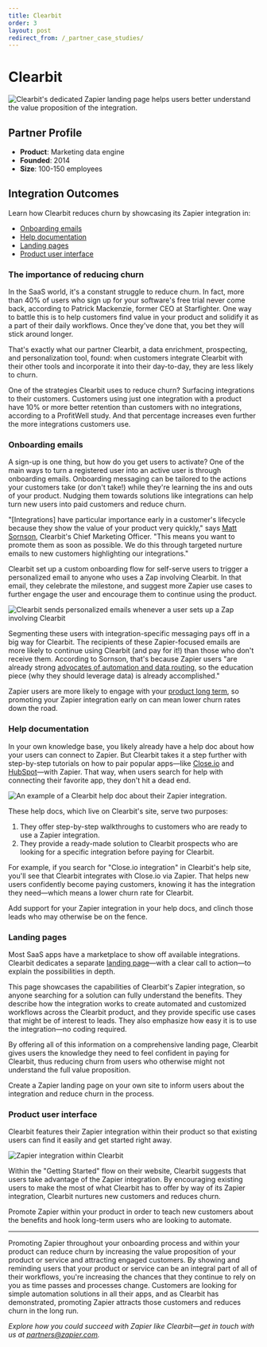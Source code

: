 ```yaml
---
title: Clearbit
order: 3
layout: post
redirect_from: /_partner_case_studies/
---
```


# Clearbit

![Clearbit's dedicated Zapier landing page helps users better understand the value proposition of the integration.](https://zappy.zapier.com/image2%202019-10-0717%20at%2017.51.30.png)

## Partner Profile

- **Product**: Marketing data engine
- **Founded**: 2014
- **Size**: 100-150 employees

## Integration Outcomes

Learn how Clearbit reduces churn by showcasing its Zapier integration in:

- [Onboarding emails](#Emails)
- [Help documentation](#HelpDocs)
- [Landing pages](#LandingPages)
- [Product user interface](#Product)

### The importance of reducing churn

In the SaaS world, it's a constant struggle to reduce churn. In fact, more than 40% of users who sign up for your software's free trial never come back, according to Patrick Mackenzie, former CEO at Starfighter. One way to battle this is to help customers find value in your product and solidify it as a part of their daily workflows. Once they've done that, you bet they will stick around longer.

That's exactly what our partner Clearbit, a data enrichment, prospecting, and personalization tool, found: when customers integrate Clearbit with their other tools and incorporate it into their day-to-day, they are less likely to churn.

One of the strategies Clearbit uses to reduce churn? Surfacing integrations to their customers. Customers using just one integration with a product have 10% or more better retention than customers with no integrations, according to a ProfitWell study. And that percentage increases even further the more integrations customers use.

<a id="Emails"></a>
### Onboarding emails

A sign-up is one thing, but how do you get users to activate? One of the main ways to turn a registered user into an active user is through onboarding emails. Onboarding messaging can be tailored to the actions your customers take (or don't take!) while they're learning the ins and outs of your product. Nudging them towards solutions like integrations can help turn new users into paid customers and reduce churn.

"[Integrations] have particular importance early in a customer's lifecycle because they show the value of your product very quickly," says [Matt Sornson](https://blog.clearbit.com/driving-interest-to-clearbits-integrations-using-technology-tags-in-email-segmentation/), Clearbit's Chief Marketing Officer. "This means you want to promote them as soon as possible. We do this through targeted nurture emails to new customers highlighting our integrations." 

Clearbit set up a custom onboarding flow for self-serve users to trigger a personalized email to anyone who uses a Zap involving Clearbit. In that email, they celebrate the milestone, and suggest more Zapier use cases to further engage the user and encourage them to continue using the product.

![Clearbit sends personalized emails whenever a user sets up a Zap involving Clearbit](https://zappy.zapier.com/image3%202019-10-0717%20at%2017.51.35.png)

Segmenting these users with integration-specific messaging pays off in a big way for Clearbit. The recipients of these Zapier-focused emails are more likely to continue using Clearbit (and pay for it!) than those who don't receive them. According to Sornson, that's because Zapier users "are already strong [advocates of automation and data routing](https://blog.clearbit.com/the-unfair-advantage-of-data-and-automation/), so the education piece (why they should leverage data) is already accomplished." 

Zapier users are more likely to engage with your [product long term](https://zapier.com/engineering/partner-case-study-autopilot-upgrades/), so promoting your Zapier integration early on can mean lower churn rates down the road.

<a id="HelpDocs"></a>
### Help documentation

In your own knowledge base, you likely already have a help doc about how your users can connect to Zapier. But Clearbit takes it a step further with step-by-step tutorials on how to pair popular apps—like [Close.io](https://help.clearbit.com/hc/en-us/articles/360003417914-Tutorial-Enrich-new-contacts-in-Close-io-using-Zapier) and [HubSpot](https://help.clearbit.com/hc/en-us/articles/115004872014-Tutorial-Enrich-new-contacts-in-HubSpot-using-Zapier)—with Zapier. That way, when users search for help with connecting their favorite app, they don't hit a dead end.

![An example of a Clearbit help doc about their Zapier integration.](https://zappy.zapier.com/image1%202019-10-0717%20at%2017.51.06.png)

These help docs, which live on Clearbit's site, serve two purposes:

1. They offer step-by-step walkthroughs to customers who are ready to use a Zapier integration.
2. They provide a ready-made solution to Clearbit prospects who are looking for a specific integration before paying for Clearbit. 

For example, if you search for "Close.io integration" in Clearbit's help site, you'll see that Clearbit integrates with Close.io via Zapier. That helps new users confidently become paying customers, knowing it has the integration they need—which means a lower churn rate for Clearbit. 

Add support for your Zapier integration in your help docs, and clinch those leads who may otherwise be on the fence.

<a id="LandingPages"></a>
### Landing pages

Most SaaS apps have a marketplace to show off available integrations. Clearbit dedicates a separate [landing page](https://clearbit.com/zapier)—with a clear call to action—to explain the possibilities in depth. 

This page showcases the capabilities of Clearbit's Zapier integration, so anyone searching for a solution can fully understand the benefits. They describe how the integration works to create automated and customized workflows across the Clearbit product, and they provide specific use cases that might be of interest to leads. They also emphasize how easy it is to use the integration—no coding required.

By offering all of this information on a comprehensive landing page, Clearbit gives users the knowledge they need to feel confident in paying for Clearbit, thus reducing churn from users who otherwise might not understand the full value proposition.

Create a Zapier landing page on your own site to inform users about the integration and reduce churn in the process.

<a id="Product"></a>
### Product user interface

Clearbit features their Zapier integration within their product so that existing users can find it easily and get started right away.

![Zapier integration within Clearbit](https://zappy.zapier.com/image4%202019-10-0717%20at%2017.51.38.png)

Within the "Getting Started" flow on their website, Clearbit suggests that users take advantage of the Zapier integration. By encouraging existing users to make the most of what Clearbit has to offer by way of its Zapier integration, Clearbit nurtures new customers and reduces churn. 

Promote Zapier within your product in order to teach new customers about the benefits and hook long-term users who are looking to automate.

---

Promoting Zapier throughout your onboarding process and within your product can reduce churn by increasing the value proposition of your product or service and attracting engaged customers. By showing and reminding users that your product or service can be an integral part of all of their workflows, you're increasing the chances that they continue to rely on you as time passes and processes change. Customers are looking for simple automation solutions in all their apps, and as Clearbit has demonstrated, promoting Zapier attracts those customers and reduces churn in the long run.

*Explore how you could succeed with Zapier like Clearbit—get in touch with us at [partners@zapier.com](mailto:partners@zapier.com).*
